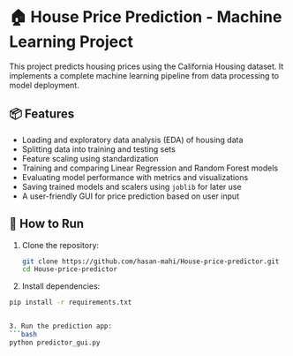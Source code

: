 # 🏠 House Price Prediction - Machine Learning Project

This project predicts housing prices using the California Housing dataset. It implements a complete machine learning pipeline from data processing to model deployment.

## 📦 Features

- Loading and exploratory data analysis (EDA) of housing data
- Splitting data into training and testing sets
- Feature scaling using standardization
- Training and comparing Linear Regression and Random Forest models
- Evaluating model performance with metrics and visualizations
- Saving trained models and scalers using `joblib` for later use
- A user-friendly GUI for price prediction based on user input

## 🚀 How to Run

1. Clone the repository:

   ```bash
   git clone https://github.com/hasan-mahi/House-price-predictor.git
   cd House-price-predictor

   ```

2. Install dependencies:

````bash
pip install -r requirements.txt


3. Run the prediction app:
```bash
python predictor_gui.py
````
